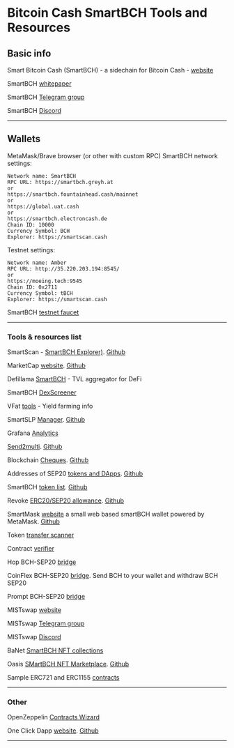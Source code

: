 # Bitcoin Cash SmartBCH Tools and Resources

## Basic info

Smart Bitcoin Cash (SmartBCH) - a sidechain for Bitcoin Cash - [website](https://smartbch.org)

SmartBCH [whitepaper](https://docs.smartbch.org/smartbch/smartbch_whitepaper-en)

SmartBCH [Telegram group](https://t.me/smartbch_community)

SmartBCH [Discord](https://discord.gg/rZqUxSdG)

----------------------------------------------------------------------------------------------

## Wallets

MetaMask/Brave browser (or other with custom RPC) SmartBCH network settings:

```
Network name: SmartBCH
RPC URL: https://smartbch.greyh.at
or
https://smartbch.fountainhead.cash/mainnet
or
https://global.uat.cash
or
https://smartbch.electroncash.de
Chain ID: 10000
Currency Symbol: BCH
Explorer: https://smartscan.cash

```

Testnet settings:

```
Network name: Amber
RPC URL: http://35.220.203.194:8545/
or
https://moeing.tech:9545
Chain ID: 0x2711
Currency Symbol: tBCH
Explorer: https://smartscan.cash

```

SmartBCH [testnet faucet](http://34.92.246.27:8080/faucet)

----------------------------------------------------------------------------------------------

### Tools & resources list

SmartScan - [SmartBCH Explorer)](https://smartscan.cash). [Github](https://github.com/jay-bch/smartbch-explorer)

MarketCap [website](https://marketcap.cash). [Github](https://github.com/MarketCap-Cash/SmartBCH-Token-List)

Defillama [SmartBCH](https://defillama.com/chain/smartBCH) - TVL aggregator for DeFi

SmartBCH [DexScreener](https://dexscreener.com/smartbch)

VFat [tools](https://vfat.tools/smartbch/) - Yield farming info

SmartSLP [Manager](https://smartbch.fountainhead.cash/smartslp/). [Github](https://github.com/blockparty-sh/smartSLP-manager)

Grafana [Analytics](https://smartbch.fountainhead.cash/grafana/d/GUnTOBGnz/smartbch?orgId=1&refresh=5s)

[Send2multi](https://send2multi.github.io/). [Github](https://github.com/send2multi)

Blockchain [Cheques](https://www.checkbook.cash/). [Github](https://github.com/write-a-check/write-a-check)

Addresses of SEP20 [tokens and DApps](https://sep20tokens.github.io). [Github](https://github.com/sep20tokens/sep20tokens.github.io)

SmartBCH [token list](https://zh.thedev.id/sep20tokens). [Github](https://github.com/zh/smartbch-token-list)

Revoke [ERC20/SEP20 allowance](https://revoke.cash/). [Github](https://github.com/rkalis/revoke.cash)

SmartMask [website](https://smartmask.cash) a small web based smartBCH wallet powered by MetaMask. [Github](https://github.com/zquestz/smartmask)

Token [transfer scanner](http://smartbch.tuxpaper.nu/TokenTransferScanner/)

Contract [verifier](https://www.contractverifier.com)

Hop BCH-SEP20 [bridge](https://hop.cash)

CoinFlex BCH-SEP20 [bridge](https://coinflex.com/). Send BCH to your wallet and withdraw BCH SEP20

Prompt BCH-SEP20 [bridge](https://prompt.cash/bridge)

MISTswap [website](https://mistswap.fi)

MISTswap [Telegram group](https://t.me/MistSwapOfficial)

MISTswap [Discord](https://discord.gg/mistswapdex)

BaNet [SmartBCH NFT collections](https://ba.net/amkt-smartbch/collections.html)

Oasis [SMartBCH NFT Marketplace](https://oasis.cash). [Github](https://github.com/oasis-nft)

Sample ERC721 and ERC1155 [contracts](https://github.com/mazetoken/smartBCH-resources/contracts)

---------------------------------------------------------------------------------------------

### Other

OpenZeppelin [Contracts Wizard](https://wizard.openzeppelin.com/)

One Click Dapp [website](https://oneclickdapp.com/). [Github](https://github.com/oneclickdapp/)

----------------------------------------------------------------------------------------------
